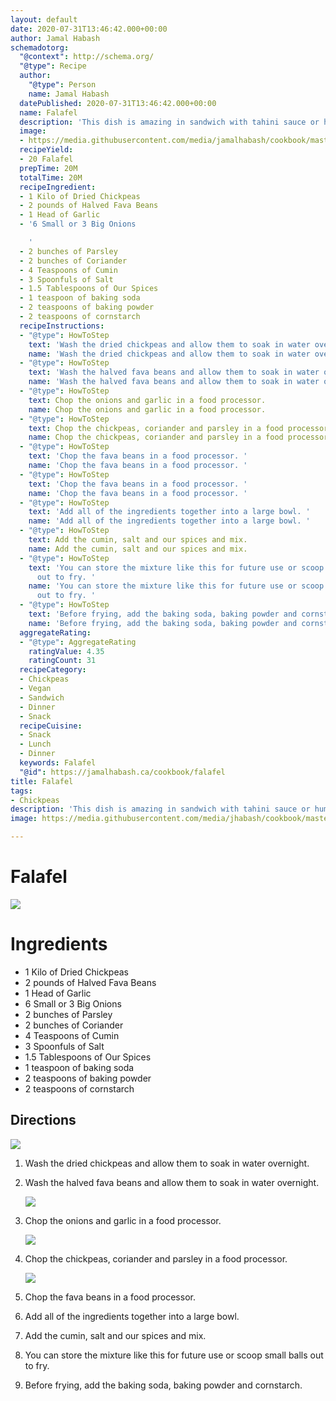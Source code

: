 ```yaml
---
layout: default
date: 2020-07-31T13:46:42.000+00:00
author: Jamal Habash
schemadotorg:
  "@context": http://schema.org/
  "@type": Recipe
  author:
    "@type": Person
    name: Jamal Habash
  datePublished: 2020-07-31T13:46:42.000+00:00
  name: Falafel
  description: 'This dish is amazing in sandwich with tahini sauce or hummus. '
  image:
  - https://media.githubusercontent.com/media/jamalhabash/cookbook/master/media/falafel-recipe-1.jpg
  recipeYield:
  - 20 Falafel
  prepTime: 20M
  totalTime: 20M
  recipeIngredient:
  - 1 Kilo of Dried Chickpeas
  - 2 pounds of Halved Fava Beans
  - 1 Head of Garlic
  - '6 Small or 3 Big Onions

    '
  - 2 bunches of Parsley
  - 2 bunches of Coriander
  - 4 Teaspoons of Cumin
  - 3 Spoonfuls of Salt
  - 1.5 Tablespoons of Our Spices
  - 1 teaspoon of baking soda
  - 2 teaspoons of baking powder
  - 2 teaspoons of cornstarch
  recipeInstructions:
  - "@type": HowToStep
    text: 'Wash the dried chickpeas and allow them to soak in water overnight. '
    name: 'Wash the dried chickpeas and allow them to soak in water overnight. '
  - "@type": HowToStep
    text: 'Wash the halved fava beans and allow them to soak in water overnight. '
    name: 'Wash the halved fava beans and allow them to soak in water overnight. '
  - "@type": HowToStep
    text: Chop the onions and garlic in a food processor.
    name: Chop the onions and garlic in a food processor.
  - "@type": HowToStep
    text: Chop the chickpeas, coriander and parsley in a food processor.
    name: Chop the chickpeas, coriander and parsley in a food processor.
  - "@type": HowToStep
    text: 'Chop the fava beans in a food processor. '
    name: 'Chop the fava beans in a food processor. '
  - "@type": HowToStep
    text: 'Chop the fava beans in a food processor. '
    name: 'Chop the fava beans in a food processor. '
  - "@type": HowToStep
    text: 'Add all of the ingredients together into a large bowl. '
    name: 'Add all of the ingredients together into a large bowl. '
  - "@type": HowToStep
    text: Add the cumin, salt and our spices and mix.
    name: Add the cumin, salt and our spices and mix.
  - "@type": HowToStep
    text: 'You can store the mixture like this for future use or scoop small balls
      out to fry. '
    name: 'You can store the mixture like this for future use or scoop small balls
      out to fry. '
  - "@type": HowToStep
    text: 'Before frying, add the baking soda, baking powder and cornstarch. '
    name: 'Before frying, add the baking soda, baking powder and cornstarch. '
  aggregateRating:
  - "@type": AggregateRating
    ratingValue: 4.35
    ratingCount: 31
  recipeCategory:
  - Chickpeas
  - Vegan
  - Sandwich
  - Dinner
  - Snack
  recipeCuisine:
  - Snack
  - Lunch
  - Dinner
  keywords: Falafel
  "@id": https://jamalhabash.ca/cookbook/falafel
title: Falafel
tags:
- Chickpeas
description: 'This dish is amazing in sandwich with tahini sauce or hummus. '
image: https://media.githubusercontent.com/media/jhabash/cookbook/master/media/falafel-recipe-1.jpg

---
```

# Falafel

![](https://media.githubusercontent.com/media/jamalhabash/cookbook/master/media/falafel-recipe-1.jpg)

# Ingredients

* 1 Kilo of Dried Chickpeas
* 2 pounds of Halved Fava Beans
* 1 Head of Garlic
* 6 Small or 3 Big Onions
* 2 bunches of Parsley
* 2 bunches of Coriander
* 4 Teaspoons of Cumin
* 3 Spoonfuls of Salt
* 1.5 Tablespoons of Our Spices
* 1 teaspoon of baking soda
* 2 teaspoons of baking powder
* 2 teaspoons of cornstarch

## Directions

![](https://media.githubusercontent.com/media/jamalhabash/cookbook/master/media/screen-shot-2020-07-31-at-9-54-24-am.png)

1. Wash the dried chickpeas and allow them to soak in water overnight.
2. Wash the halved fava beans and allow them to soak in water overnight.

   ![](https://media.githubusercontent.com/media/jamalhabash/cookbook/master/media/screen-shot-2020-07-31-at-9-57-09-am.png)
3. Chop the onions and garlic in a food processor.

   ![](https://media.githubusercontent.com/media/jamalhabash/cookbook/master/media/screen-shot-2020-07-31-at-10-00-51-am.png)
4. Chop the chickpeas, coriander and parsley in a food processor.

   ![](https://media.githubusercontent.com/media/jamalhabash/cookbook/master/media/screen-shot-2020-07-31-at-10-01-44-am.png)
5. Chop the fava beans in a food processor.
6. Add all of the ingredients together into a large bowl.
7. Add the cumin, salt and our spices and mix.
8. You can store the mixture like this for future use or scoop small balls out to fry.
9. Before frying, add the baking soda, baking powder and cornstarch.
